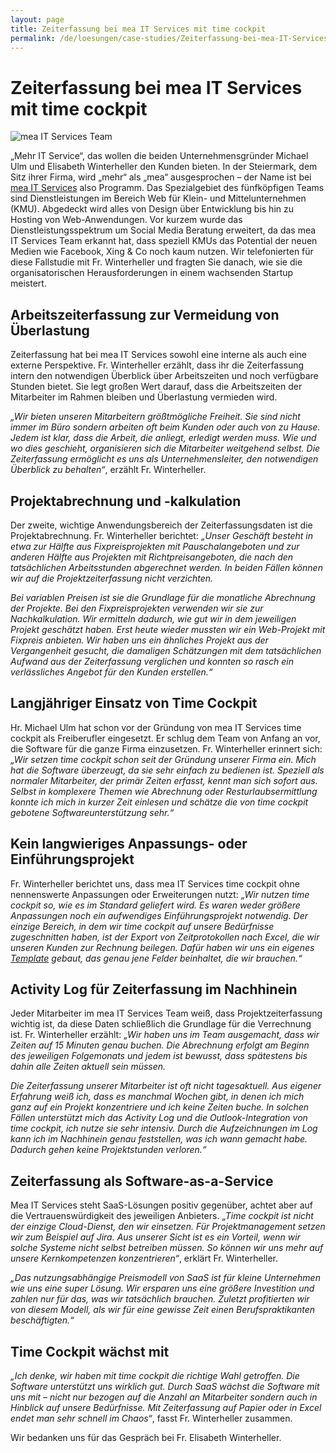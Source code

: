 ```yaml
---
layout: page
title: Zeiterfassung bei mea IT Services mit time cockpit
permalink: /de/loesungen/case-studies/Zeiterfassung-bei-mea-IT-Services-mit-time-cockpit/
---
```


<h1 xmlns="http://www.w3.org/1999/xhtml">Zeiterfassung bei mea IT Services mit time cockpit</h1><p xmlns="http://www.w3.org/1999/xhtml">
  <img src="{{site.baseurl}}images/customer_solutions/case-studies/mea-it/mea-it-services-team.png" alt="mea IT Services Team" title="mea IT Services Team" />
</p><p xmlns="http://www.w3.org/1999/xhtml">„Mehr IT Service“, das wollen die beiden Unternehmensgründer Michael Ulm und Elisabeth Winterheller den Kunden bieten. In der Steiermark, dem Sitz ihrer Firma, wird „mehr“ als „mea“ ausgesprochen – der Name ist bei <a href="http://www.mea-it.com/" title="mea IT Services" target="_blank">mea IT Services</a> also Programm. Das Spezialgebiet des fünfköpfigen Teams sind Dienstleistungen im Bereich Web für Klein- und Mittelunternehmen (KMU). Abgedeckt wird alles von Design über Entwicklung bis hin zu Hosting von Web-Anwendungen. Vor kurzem wurde das Dienstleistungsspektrum um Social Media Beratung erweitert, da das mea IT Services Team erkannt hat, dass speziell KMUs das Potential der neuen Medien wie Facebook, Xing &amp; Co noch kaum nutzen. Wir telefonierten für diese Fallstudie mit Fr. Winterheller und fragten Sie danach, wie sie die organisatorischen Herausforderungen in einem wachsenden Startup meistert.</p><h2 xmlns="http://www.w3.org/1999/xhtml">Arbeitszeiterfassung zur Vermeidung von Überlastung</h2><p xmlns="http://www.w3.org/1999/xhtml">Zeiterfassung hat bei mea IT Services sowohl eine interne als auch eine externe Perspektive. Fr. Winterheller erzählt, dass ihr die Zeiterfassung intern den notwendigen Überblick über Arbeitszeiten und noch verfügbare Stunden bietet. Sie legt großen Wert darauf, dass die Arbeitszeiten der Mitarbeiter im Rahmen bleiben und Überlastung vermieden wird.</p><p xmlns="http://www.w3.org/1999/xhtml">
  <em>„Wir bieten unseren Mitarbeitern größtmögliche Freiheit. Sie sind nicht immer im Büro sondern arbeiten oft beim Kunden oder auch von zu Hause. Jedem ist klar, dass die Arbeit, die anliegt, erledigt werden muss. Wie und wo dies geschieht, organisieren sich die Mitarbeiter weitgehend selbst. Die Zeiterfassung ermöglicht es uns als Unternehmensleiter, den notwendigen Überblick zu behalten“</em>, erzählt Fr. Winterheller.</p><h2 xmlns="http://www.w3.org/1999/xhtml">Projektabrechnung und -kalkulation</h2><p xmlns="http://www.w3.org/1999/xhtml">Der zweite, wichtige Anwendungsbereich der Zeiterfassungsdaten ist die Projektabrechnung. Fr. Winterheller berichtet: <em>„Unser Geschäft besteht in etwa zur Hälfte aus Fixpreisprojekten mit Pauschalangeboten und zur anderen Hälfte aus Projekten mit Richtpreisangeboten, die nach den tatsächlichen Arbeitsstunden abgerechnet werden. In beiden Fällen können wir auf die Projektzeiterfassung nicht verzichten.</em></p><p xmlns="http://www.w3.org/1999/xhtml">
  <em>Bei variablen Preisen ist sie die Grundlage für die monatliche Abrechnung der Projekte. Bei den Fixpreisprojekten verwenden wir sie zur Nachkalkulation. Wir ermitteln dadurch, wie gut wir in dem jeweiligen Projekt geschätzt haben. Erst heute wieder mussten wir ein Web-Projekt mit Fixpreis anbieten. Wir haben uns ein ähnliches Projekt aus der Vergangenheit gesucht, die damaligen Schätzungen mit dem tatsächlichen Aufwand aus der Zeiterfassung verglichen und konnten so rasch ein verlässliches Angebot für den Kunden erstellen.“</em>
</p><h2 xmlns="http://www.w3.org/1999/xhtml">Langjähriger Einsatz von Time Cockpit </h2><p xmlns="http://www.w3.org/1999/xhtml">Hr. Michael Ulm hat schon vor der Gründung von mea IT Services time cockpit als Freiberufler eingesetzt. Er schlug dem Team von Anfang an vor, die Software für die ganze Firma einzusetzen. Fr. Winterheller erinnert sich: <em>„Wir setzen time cockpit schon seit der Gründung unserer Firma ein. Mich hat die Software überzeugt, da sie sehr einfach zu bedienen ist. Speziell als normaler Mitarbeiter, der primär Zeiten erfasst, kennt man sich sofort aus. Selbst in komplexere Themen wie Abrechnung oder Resturlaubsermittlung konnte ich mich in kurzer Zeit einlesen und schätze die von time cockpit gebotene Softwareunterstützung sehr.“</em></p><h2 xmlns="http://www.w3.org/1999/xhtml">Kein langwieriges Anpassungs- oder Einführungsprojekt</h2><p xmlns="http://www.w3.org/1999/xhtml">Fr. Winterheller berichtet uns, dass mea IT Services time cockpit ohne nennenswerte Anpassungen oder Erweiterungen nutzt: <em>„Wir nutzen time cockpit so, wie es im Standard geliefert wird. Es waren weder größere Anpassungen noch ein aufwendiges Einführungsprojekt notwendig. Der einzige Bereich, in dem wir time cockpit auf unsere Bedürfnisse zugeschnitten haben, ist der Export von Zeitprotokollen nach Excel, die wir unseren Kunden zur Rechnung beilegen. Dafür haben wir uns ein eigenes <a href="http://www.timecockpit.com/tour/reporting" title="Excel Template für time cockpit" target="_blank">Template</a> gebaut, das genau jene Felder beinhaltet, die wir brauchen.“</em></p><h2 xmlns="http://www.w3.org/1999/xhtml">Activity Log für Zeiterfassung im Nachhinein</h2><p xmlns="http://www.w3.org/1999/xhtml">Jeder Mitarbeiter im mea IT Services Team weiß, dass Projektzeiterfassung wichtig ist, da diese Daten schließlich die Grundlage für die Verrechnung ist. Fr. Winterheller erzählt: <em>„Wir haben uns im Team ausgemacht, dass wir Zeiten auf 15 Minuten genau buchen. Die Abrechnung erfolgt am Beginn des jeweiligen Folgemonats und jedem ist bewusst, dass spätestens bis dahin alle Zeiten aktuell sein müssen.</em></p><p xmlns="http://www.w3.org/1999/xhtml">
  <em>Die Zeiterfassung unserer Mitarbeiter ist oft nicht tagesaktuell. Aus eigener Erfahrung weiß ich, dass es manchmal Wochen gibt, in denen ich mich ganz auf ein Projekt konzentriere und ich keine Zeiten buche. In solchen Fällen unterstützt mich das Activity Log und die Outlook-Integration von time cockpit, ich nutze sie sehr intensiv. Durch die Aufzeichnungen im Log kann ich im Nachhinein genau feststellen, was ich wann gemacht habe. Dadurch gehen keine Projektstunden verloren.“</em>
</p><h2 xmlns="http://www.w3.org/1999/xhtml">Zeiterfassung als Software-as-a-Service</h2><p xmlns="http://www.w3.org/1999/xhtml">Mea IT Services steht SaaS-Lösungen positiv gegenüber, achtet aber auf die Vertrauenswürdigkeit des jeweiligen Anbieters. <em>„Time cockpit ist nicht der einzige Cloud-Dienst, den wir einsetzen. Für Projektmanagement setzen wir zum Beispiel auf Jira. Aus unserer Sicht ist es ein Vorteil, wenn wir solche Systeme nicht selbst betreiben müssen. So können wir uns mehr auf unsere Kernkompetenzen konzentrieren“</em>, erklärt Fr. Winterheller.</p><p xmlns="http://www.w3.org/1999/xhtml">
  <em>„Das nutzungsabhängige Preismodell von SaaS ist für kleine Unternehmen wie uns eine super Lösung. Wir ersparen uns eine größere Investition und zahlen nur für das, was wir tatsächlich brauchen. Zuletzt profitierten wir von diesem Modell, als wir für eine gewisse Zeit einen Berufspraktikanten beschäftigten.“</em>
</p><h2 xmlns="http://www.w3.org/1999/xhtml">Time Cockpit wächst mit</h2><p xmlns="http://www.w3.org/1999/xhtml">
  <em>„Ich denke, wir haben mit time cockpit die richtige Wahl getroffen. Die Software unterstützt uns wirklich gut. Durch SaaS wächst die Software mit uns mit – nicht nur bezogen auf die Anzahl an Mitarbeiter sondern auch in Hinblick auf unsere Bedürfnisse. Mit Zeiterfassung auf Papier oder in Excel endet man sehr schnell im Chaos“</em>, fasst Fr. Winterheller zusammen.</p><p xmlns="http://www.w3.org/1999/xhtml">Wir bedanken uns für das Gespräch bei Fr. Elisabeth Winterheller.</p>
